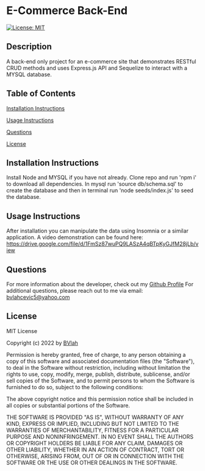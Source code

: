 # E-Commerce Back-End
[![License: MIT](https://img.shields.io/badge/License-MIT-yellow.svg)](https://opensource.org/licenses/MIT)

## Description
A back-end only project for an e-commerce site that demonstrates RESTful CRUD methods and uses Express.js API and Sequelize to interact with a MYSQL database.

## Table of Contents
[Installation Instructions](#installation-instructions)    

[Usage Instructions](#usage-instructions)
  
[Questions](#questions)  

[License](#License)
  
## Installation Instructions
Install Node and MYSQL if you have not already. Clone repo and run 'npm i' to download all dependencies. In mysql run 'source db/schema.sql' to create the database and then in terminal run 'node seeds/index.js' to seed the database.

## Usage Instructions
After installation you can manipulate the data using Insomnia or a similar application.
A video demonstration can be found here: https://drive.google.com/file/d/1FmSz87wuPQ9LASzA4qBTpKyGJfM28jLb/view

## Questions
For more information about the developer, check out my [Github Profile](https://github.com/BVlah)
For additional questions, please reach out to me via email: [bvlahcevic5@yahoo.com](bvlahcevic5@yahoo.com)

## License
MIT License

Copyright (c) 2022 by [BVlah](https://github.com/BVlah)

Permission is hereby granted, free of charge, to any person obtaining a copy
of this software and associated documentation files (the "Software"), to deal
in the Software without restriction, including without limitation the rights
to use, copy, modify, merge, publish, distribute, sublicense, and/or sell
copies of the Software, and to permit persons to whom the Software is
furnished to do so, subject to the following conditions:

The above copyright notice and this permission notice shall be included in all
copies or substantial portions of the Software.

THE SOFTWARE IS PROVIDED "AS IS", WITHOUT WARRANTY OF ANY KIND, EXPRESS OR
IMPLIED, INCLUDING BUT NOT LIMITED TO THE WARRANTIES OF MERCHANTABILITY,
FITNESS FOR A PARTICULAR PURPOSE AND NONINFRINGEMENT. IN NO EVENT SHALL THE
AUTHORS OR COPYRIGHT HOLDERS BE LIABLE FOR ANY CLAIM, DAMAGES OR OTHER
LIABILITY, WHETHER IN AN ACTION OF CONTRACT, TORT OR OTHERWISE, ARISING FROM,
OUT OF OR IN CONNECTION WITH THE SOFTWARE OR THE USE OR OTHER DEALINGS IN THE
SOFTWARE.
    
  
